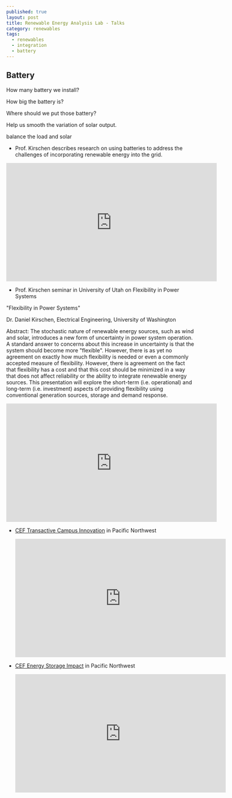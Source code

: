 ```yaml
---
published: true
layout: post
title: Renewable Energy Analysis Lab - Talks
category: renewables
tags:
  - renewables
  - integration
  - battery
---
```

## Battery

How many battery we install?

How big the battery is?

Where should we put those battery?

Help us smooth the variation of solar output.

balance the load and solar 


*   Prof. Kirschen describes research on using batteries to address the challenges of incorporating renewable energy into the grid.

<iframe src="https://www.youtube.com/embed/K-CqSkhQYfQ" allowfullscreen="" width="560" height="315" frameborder="0"></iframe>

*   Prof. Kirschen seminar in University of Utah on Flexibility in Power Systems

"Flexibility in Power Systems"

Dr. Daniel Kirschen, Electrical Engineering, University of Washington

Abstract: The stochastic nature of renewable energy sources, such as wind and solar, introduces a new form of uncertainty in power system operation. A standard answer to concerns about this increase in uncertainty is that the system should become more "flexible". However, there is as yet no agreement on exactly how much flexibility is needed or even a commonly accepted measure of flexibility. However, there is agreement on the fact that flexibility has a cost and that this cost should be minimized in a way that does not affect reliability or the ability to integrate renewable energy sources. This presentation will explore the short-term (i.e. operational) and long-term (i.e. investment) aspects of providing flexibility using conventional generation sources, storage and demand response.

<iframe src="https://www.youtube.com/embed/swRiQvu8e_8" allowfullscreen="" width="560" height="315" frameborder="0"></iframe>


*   [CEF Transactive Campus Innovation](http://www.cleantechalliance.org/?page=CC_Campus) in Pacific Northwest

    <iframe src="https://player.vimeo.com/video/185371583?title=0&amp;byline=0&amp;portrait=0" webkitallowfullscreen="" mozallowfullscreen="" allowfullscreen="" width="560" height="315" frameborder="0"></iframe>
    
*   [CEF Energy Storage Impact](http://www.cleantechalliance.org/?page=CC_EnergyStorage) in Pacific Northwest

    <iframe src="https://player.vimeo.com/video/185371582?title=0&amp;byline=0&amp;portrait=0" webkitallowfullscreen="" mozallowfullscreen="" allowfullscreen="" width="560" height="315" frameborder="0"></iframe>
